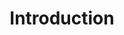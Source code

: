 ---
layout: redirect.njk
tags: page
key: introduction_en
title: Introduction
redirect: /de/accessibility/about-accessibility/
parent: accessibility_en
order: 1
---